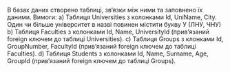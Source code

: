 В базах даних створено таблиці, зв‘язки між ними та заповнено їх даними. Вимоги:
a) Таблиця Universities з колонками Id, UniName, City. Один чи більше університет в назві повинен містити букву У (ЛНУ, ЧНУ)
b) Таблиця Faculties з колонками Id, Name, UniversityId (прив’язаний foreign ключем до таблиці Universities).
c) Таблиця Groups з клонками Id, GroupNumber, FacultyId (прив’язаний foreign ключем до таблиці Faculties). 
d) Таблиця Students з колонками Id, Name, Surname, Age, GroupId (прив’язаний foreign ключем до таблиці Groups). 

